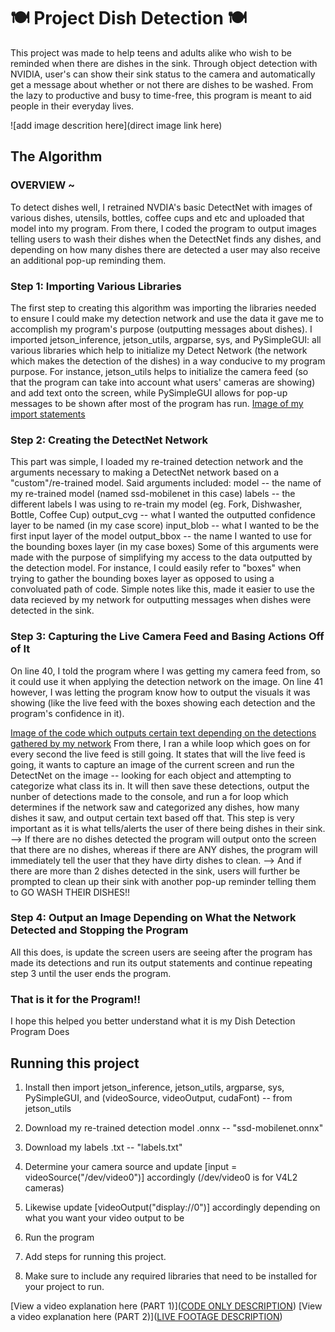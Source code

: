 # 🍽️ Project Dish Detection 🍽️

This project was made to help teens and adults alike who wish to be reminded when there are dishes in the sink. Through object detection with NVIDIA, user's can show their sink status to the camera and automatically get a message about whether or not there are dishes to be washed. From the lazy to productive and busy to time-free, this program is meant to aid people in their everyday lives.

![add image descrition here](direct image link here)

## The Algorithm
### OVERVIEW ~
To detect dishes well, I retrained NVDIA's basic DetectNet with images of various dishes, utensils, bottles, coffee cups and etc and uploaded that model into my program. From there, I coded the program to output images telling users to wash their dishes when the DetectNet finds any dishes, and depending on how many dishes there are detected a user may also receive an additional pop-up reminding them.

### Step 1: Importing Various Libraries
The first step to creating this algorithm was importing the libraries needed to ensure I could make my detection network and use the data it gave me to accomplish my program's purpose (outputting messages about dishes). I imported jetson_inference, jetson_utils, argparse, sys, and PySimpleGUI: all various libraries which help to initialize my Detect Network (the network which makes the detection of the dishes) in a way conducive to my program purpose. For instance, jetson_utils helps to initialize the camera feed (so that the program can take into account what users' cameras are showing) and add text onto the screen, while PySimpleGUI allows for pop-up messages to be shown after most of the program has run. 
[Image of my import statements](https://imgur.com/Y3MzzpR)

### Step 2: Creating the DetectNet Network
This part was simple, I loaded my re-trained detection network and the arguments necessary to making a DetectNet network based on a "custom"/re-trained model. Said arguments included: 
 model -- the name of my re-trained model (named ssd-mobilenet in this case)
 labels -- the different labels I was using to re-train my model (eg. Fork, Dishwasher, Bottle, Coffee Cup)
 output_cvg -- what I wanted the outputted confidence layer to be named (in my case score)
 input_blob -- what I wanted to be the first input layer of the model
 output_bbox -- the name I wanted to use for the bounding boxes layer (in my case boxes)
Some of this arguments were made with the purpose of simplifying my access to the data outputted by the detection model. For instance, I could easily refer to "boxes" when trying to gather the bounding boxes layer as opposed to using a convoluated path of code. Simple notes like this, made it easier to use the data recieved by my network for outputting messages when dishes were detected in the sink.

### Step 3: Capturing the Live Camera Feed and Basing Actions Off of It
On line 40, I told the program where I was getting my camera feed from, so it could use it when applying the detection network on the image. On line 41 however, I was letting the program know how to output the visuals it was showing (like the live feed with the boxes showing each detection and the program's confidence in it).

[Image of the code which outputs certain text depending on the detections gathered by my network](https://imgur.com/imRDs6c)
From there, I ran a while loop which goes on for every second the live feed is still going. It states that will the live feed is going, it wants to capture an image of the current screen and run the DetectNet on the image -- looking for each object and attempting to categorize what class its in. It will then save these detections, output the nunber of detections made to the console, and run a for loop which determines if the network saw and categorized any dishes, how many dishes it saw, and output certain text based off that. This step is very important as it is what tells/alerts the user of there being dishes in their sink.
--> If there are no dishes detected the program will output onto the screen that there are no dishes, whereas if there are ANY dishes, the program will immediately tell the user that they have dirty dishes to clean.
--> And if there are more than 2 dishes detected in the sink, users will further be prompted to clean up their sink with another pop-up reminder telling them to GO WASH THEIR DISHES!!

### Step 4: Output an Image Depending on What the Network Detected and Stopping the Program
All this does, is update the screen users are seeing after the program has made its detections and run its output statements and continue repeating step 3 until the user ends the program.

### That is it for the Program!!
I hope this helped you better understand what it is my Dish Detection Program Does


## Running this project
1. Install then import jetson_inference, jetson_utils, argparse, sys, PySimpleGUI, and (videoSource, videoOutput, cudaFont) -- from jetson_utils
2. Download my re-trained detection model .onnx -- "ssd-mobilenet.onnx"
3. Download my labels .txt -- "labels.txt"
4. Determine your camera source and update [input = videoSource("/dev/video0")] accordingly (/dev/video0 is for V4L2 cameras)
5. Likewise update [videoOutput("display://0")] accordingly depending on what you want your video output to be
6. Run the program


   
1. Add steps for running this project.
2. Make sure to include any required libraries that need to be installed for your project to run.

[View a video explanation here (PART 1)]([CODE ONLY DESCRIPTION](https://youtu.be/zc5OQhWhaa4))
[View a video explanation here (PART 2)]([LIVE FOOTAGE DESCRIPTION](https://youtu.be/Vcg7ZiEg6eY))

